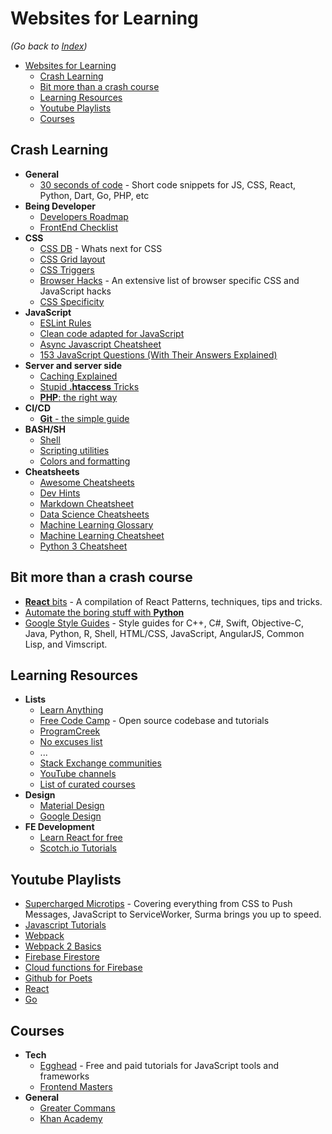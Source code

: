 # Websites for Learning

_(Go back to [Index](https://github.com/dreamworkers/developers-toolkit#a-developers-toolkit))_

- [Websites for Learning](#websites-for-learning)
  - [Crash Learning](#crash-learning)
  - [Bit more than a crash course](#bit-more-than-a-crash-course)
  - [Learning Resources](#learning-resources)
  - [Youtube Playlists](#youtube-playlists)
  - [Courses](#courses)

## Crash Learning

- **General**
  - [30 seconds of code](https://www.30secondsofcode.org/) - Short code snippets for JS, CSS, React, Python, Dart, Go, PHP, etc
- **Being Developer**
  - [Developers Roadmap](https://github.com/kamranahmedse/developer-roadmap)
  - [FrontEnd Checklist](https://github.com/thedaviddias/Front-End-Checklist)
- **CSS**
  - [CSS DB](https://cssdb.org/) - Whats next for CSS
  - [CSS Grid layout](https://gridbyexample.com/)
  - [CSS Triggers](https://csstriggers.com/)
  - [Browser Hacks](http://browserhacks.com/) - An extensive list of browser specific CSS and JavaScript hacks
  - [CSS Specificity](https://cssspecificity.com/)
- **JavaScript**
  - [ESLint Rules](https://eslint.org/docs/rules/)
  - [Clean code adapted for JavaScript](https://github.com/ryanmcdermott/clean-code-javascript)
  - [Async Javascript Cheatsheet](https://github.com/frontarm/async-javascript-cheatsheet)
  - [153 JavaScript Questions (With Their Answers Explained)](https://github.com/lydiahallie/javascript-questions#readme)
- **Server and server side**
  - [Caching Explained](https://cachingexplained.com/)
  - [Stupid **.htaccess** Tricks](https://perishablepress.com/stupid-htaccess-tricks/)
  - [**PHP**: the right way](https://phptherightway.com/)
- **CI/CD**
  - [**Git** - the simple guide](http://rogerdudler.github.io/git-guide/)
- **BASH/SH**
  - [Shell](http://cheat.sh/)
  - [Scripting utilities](https://natelandau.com/bash-scripting-utilities/)
  - [Colors and formatting](https://misc.flogisoft.com/bash/tip_colors_and_formatting)
- **Cheatsheets**
  - [Awesome Cheatsheets](https://github.com/LeCoupa/awesome-cheatsheets#readme)
  - [Dev Hints](https://devhints.io/)
  - [Markdown Cheatsheet](https://github.com/adam-p/markdown-here/wiki/Markdown-Cheatsheet)
  - [Data Science Cheatsheets](https://github.com/FavioVazquez/ds-cheatsheets#readme)
  - [Machine Learning Glossary](https://ml-cheatsheet.readthedocs.io/en/latest/)
  - [Machine Learning Cheatsheet](https://github.com/soulmachine/machine-learning-cheat-sheet)
  - [Python 3 Cheatsheet](https://perso.limsi.fr/pointal/_media/python:cours:mementopython3-english.pdf)

## Bit more than a crash course

- [**React** bits](https://vasanthk.gitbooks.io/react-bits/) - A compilation of React Patterns, techniques, tips and tricks.
- [Automate the boring stuff with **Python**](https://automatetheboringstuff.com/)
- [Google Style Guides](http://google.github.io/styleguide/) - Style guides for C++, C#, Swift, Objective-C, Java, Python, R, Shell, HTML/CSS, JavaScript, AngularJS, Common Lisp, and Vimscript.

## Learning Resources

- **Lists**
  - [Learn Anything](https://github.com/learn-anything)
  - [Free Code Camp](https://github.com/freeCodeCamp/freeCodeCamp) - Open source codebase and tutorials
  - [ProgramCreek](https://www.programcreek.com/)
  - [No excuses list](http://noexcuselist.com/)
  - ...
  - [Stack Exchange communities](https://github.com/learn-anything/stack-exchange)
  - [YouTube channels](https://github.com/learn-anything/youtube)
  - [List of curated courses](https://github.com/learn-anything/courses)
- **Design**
  - [Material Design](https://material.io/)
  - [Google Design](https://design.google/)
- **FE Development**
  - [Learn React for free](https://scrimba.com/playlist/p7P5Hd)
  - [Scotch.io Tutorials](https://scotch.io/tutorials)

## Youtube Playlists

- [Supercharged Microtips](https://www.youtube.com/playlist?list=PLNYkxOF6rcIBz9ACEQRmO9Lw8PW7vn0lr) - Covering everything from CSS to Push Messages, JavaScript to ServiceWorker, Surma brings you up to speed.
- [Javascript Tutorials](https://www.youtube.com/watch?v=W6NZfCO5SIk&list=PLTjRvDozrdlxEIuOBZkMAK5uiqp8rHUax)
- [Webpack](https://www.youtube.com/watch?v=JdGnYNtuEtE&list=PLkEZWD8wbltnRp6nRR8kv97RbpcUdNawY)
- [Webpack 2 Basics](https://www.youtube.com/watch?v=GU-2T7k9NfI&list=PL55RiY5tL51rcCnrOrZixuOsZhAHHy6os)
- [Firebase Firestore](https://www.youtube.com/watch?v=4d-gIPGzmK4&list=PL4cUxeGkcC9itfjle0ji1xOZ2cjRGY_WB)
- [Cloud functions for Firebase](https://www.youtube.com/watch?v=DYfP-UIKxH0&list=PLl-K7zZEsYLkPZHe41m4jfAxUi0JjLgSM)
- [Github for Poets](https://www.youtube.com/playlist?list=PLRqwX-V7Uu6ZF9C0YMKuns9sLDzK6zoiV)
- [React](https://www.youtube.com/watch?v=OxIDLw0M-m0&list=PL4cUxeGkcC9ij8CfkAY2RAGb-tmkNwQHG)
- [Go](https://www.youtube.com/watch?v=G3PvTWRIhZA&list=PLQVvvaa0QuDeF3hP0wQoSxpkqgRcgxMqX)

## Courses

- **Tech**
  - [Egghead](https://egghead.io/) - Free and paid tutorials for JavaScript tools and frameworks
  - [Frontend Masters](https://frontendmasters.com/)
- **General**
  - [Greater Commans](https://greatercommons.com/)
  - [Khan Academy](https://www.khanacademy.org/)
